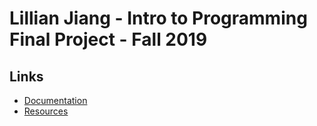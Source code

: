 # Lillian Jiang - Intro to Programming Final Project - Fall 2019


## Links

* [Documentation](documentation.md)
* [Resources](resources.md)
